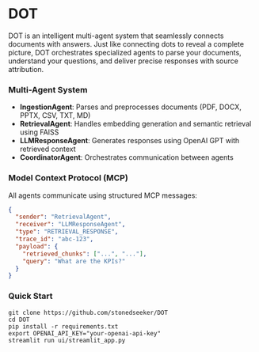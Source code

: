 # DOT
DOT is an intelligent multi-agent system that seamlessly connects documents with answers. Just like connecting dots to reveal a complete picture, DOT orchestrates specialized agents to parse your documents, understand your questions, and deliver precise responses with source attribution.
### Multi-Agent System
- **IngestionAgent**: Parses and preprocesses documents (PDF, DOCX, PPTX, CSV, TXT, MD)
- **RetrievalAgent**: Handles embedding generation and semantic retrieval using FAISS
- **LLMResponseAgent**: Generates responses using OpenAI GPT with retrieved context
- **CoordinatorAgent**: Orchestrates communication between agents

### Model Context Protocol (MCP)
All agents communicate using structured MCP messages:
```json
{
  "sender": "RetrievalAgent",
  "receiver": "LLMResponseAgent", 
  "type": "RETRIEVAL_RESPONSE",
  "trace_id": "abc-123",
  "payload": {
    "retrieved_chunks": ["...", "..."],
    "query": "What are the KPIs?"
  }
}
```

### Quick Start
```
git clone https://github.com/stonedseeker/DOT
cd DOT
pip install -r requirements.txt
export OPENAI_API_KEY="your-openai-api-key"
streamlit run ui/streamlit_app.py
```


